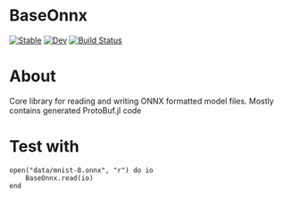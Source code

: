 # BaseOnnx

[![Stable](https://img.shields.io/badge/docs-stable-blue.svg)](https://opus111.github.io/BaseOnnx.jl/stable)
[![Dev](https://img.shields.io/badge/docs-dev-blue.svg)](https://opus111.github.io/BaseOnnx.jl/dev)
[![Build Status](https://travis-ci.com/opus111/BaseOnnx.jl.svg?branch=master)](https://travis-ci.com/opus111/BaseOnnx.jl)

# About
Core library for reading and writing ONNX formatted model files. Mostly contains generated ProtoBuf.jl code

# Test with
```
open("data/mnist-8.onnx", "r") do io
    BaseOnnx.read(io) 
end
```

